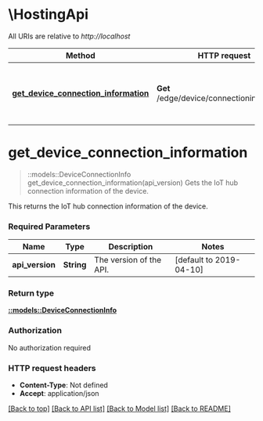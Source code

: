 # \HostingApi

All URIs are relative to *http://localhost*

Method | HTTP request | Description
------------- | ------------- | -------------
[**get_device_connection_information**](HostingApi.md#get_device_connection_information) | **Get** /edge/device/connectioninformation | Gets the IoT hub connection information of the device.

# **get_device_connection_information**
> ::models::DeviceConnectionInfo get_device_connection_information(api_version)
Gets the IoT hub connection information of the device.

This returns the IoT hub connection information of the device. 

### Required Parameters

Name | Type | Description  | Notes
------------- | ------------- | ------------- | -------------
  **api_version** | **String**| The version of the API. | [default to 2019-04-10]

### Return type

[**::models::DeviceConnectionInfo**](DeviceConnectionInfo.md)

### Authorization

No authorization required

### HTTP request headers

 - **Content-Type**: Not defined
 - **Accept**: application/json

[[Back to top]](#) [[Back to API list]](../README.md#documentation-for-api-endpoints) [[Back to Model list]](../README.md#documentation-for-models) [[Back to README]](../README.md)
